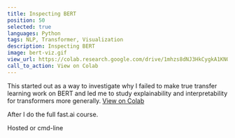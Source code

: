 ```yaml
---
title: Inspecting BERT
position: 50
selected: true
languages: Python
tags: NLP, Transformer, Visualization
description: Inspecting BERT
image: bert-viz.gif
view_url: https://colab.research.google.com/drive/1mhzs8dNJ3HkCygkA1KNORpCJAeL3cEUD#scrollTo=1rSoTkU7mxBB
call_to_action: View on Colab
---
```


This started out as a way to investigate why I failed to make true transfer learning work on BERT and led me to study explainability and interpretability for transformers more generally. [View on Colab](https://colab.research.google.com/drive/1mhzs8dNJ3HkCygkA1KNORpCJAeL3cEUD#scrollTo=1rSoTkU7mxBB)

After I do the full fast.ai course. 

Hosted or cmd-line